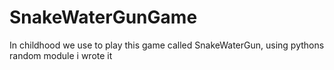 # SnakeWaterGunGame
In childhood we use to play this game called SnakeWaterGun, using pythons random module i wrote it
